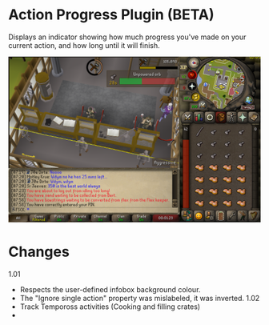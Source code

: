 # Action Progress Plugin (BETA)
Displays an indicator showing how much progress you've made on your current action, and how long until it will finish.

![img.png](demo.png)

# Changes
1.01
* Respects the user-defined infobox background colour.
* The "Ignore single action" property was mislabeled, it was inverted.
1.02
* Track Tempoross activities (Cooking and filling crates)
* 